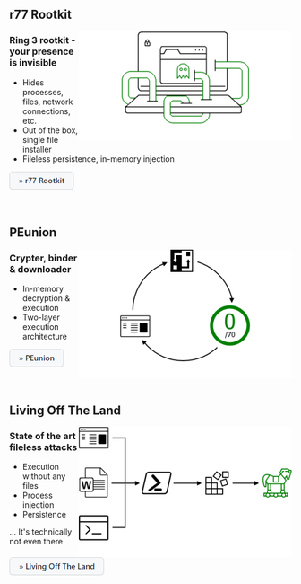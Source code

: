 ## r77 Rootkit

<a href="https://github.com/bytecode77/r77-rootkit"><img width="380" align="right" src="images/r77-rootkit.png"></a>

### Ring 3 rootkit - your presence is invisible

 - Hides processes, files, network connections, etc.
 - Out of the box, single file installer
 - Fileless persistence, in-memory injection

[![](images/button-r77-rootkit.png)](https://github.com/bytecode77/r77-rootkit "Go to GitHub project page")

<br />

## PEunion

<a href="https://github.com/bytecode77/pe-union"><img width="380" align="right" src="images/pe-union.png"></a>

### Crypter, binder & downloader

 - In-memory decryption & execution
 - Two-layer execution architecture

[![](images/button-pe-union.png)](https://github.com/bytecode77/pe-union "Go to GitHub project page")

<br />

## Living Off The Land

<a href="https://github.com/bytecode77/living-off-the-land"><img width="380" align="right" src="images/living-off-the-land.png"></a>

### State of the art fileless attacks

 - Execution without any files
 - Process injection
 - Persistence

... It's technically not even there

[![](images/button-living-off-the-land.png)](https://github.com/bytecode77/living-off-the-land "Go to GitHub project page")

